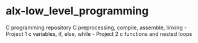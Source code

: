# alx-low_level_programming
C programming repository
C preprocessing, compile, assemble, linking - Project 1
c variables, if, else, while - Project 2
c functions and nested loops
